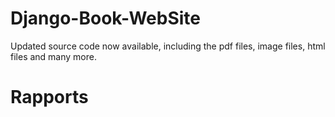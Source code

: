 # Django-Book-WebSite
Updated source code now available, including the pdf files, image files, html files and many more.
# Rapports
